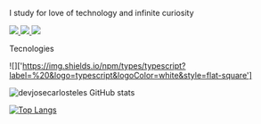 I study for love of technology and infinite curiosity

 <a href="https://api.whatsapp.com/send?phone=5511992407129&text=Olá%code,%20tudo%20bem?" alt="WhatsApp">
  <img src="https://img.shields.io/badge/-WhatsApp-3CB371?style=flat-square&labelColor=3CB371&logo=whatsapp&logoColor=white"/>
</a>
<a href="https://www.facebook.com/josecarlos.teles.33/" alt="Facebook">
  <img src="https://img.shields.io/badge/-Facebook-4169E1?style=flat-square&labelColor=4169E1&logo=facebook&logoColor=white&link=https://www.facebook.com/"/>
</a>
<a href="https://www.instagram.com/j0se_n3t0" alt="Instagram">
  <img src="https://img.shields.io/badge/-Instagram-DF0174?style=flat-square&labelColor=DF0174&logo=instagram&logoColor=white&link=https://www.instagram.com/"/>
</a>

Tecnologies

![]['https://img.shields.io/npm/types/typescript?label=%20&logo=typescript&logoColor=white&style=flat-square']

![devjosecarlosteles GitHub stats](https://github-readme-stats.vercel.app/api?username=devjosecarlosteles&show_icons=true&theme=radical)

[![Top Langs](https://github-readme-stats.vercel.app/api/top-langs/?username=devjosecarlosteles&langs_count=8)](https://github.com/devjosecarlosteles/github-readme-stats)
